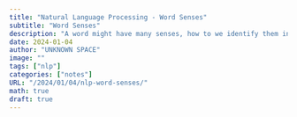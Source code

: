 ```yaml
---
title: "Natural Language Processing - Word Senses"
subtitle: "Word Senses"
description: "A word might have many senses, how to we identify them in texts?"
date: 2024-01-04
author: "UNKNOWN SPACE"
image: ""
tags: ["nlp"]
categories: ["notes"]
URL: "/2024/01/04/nlp-word-senses/"
math: true
draft: true
---
```


